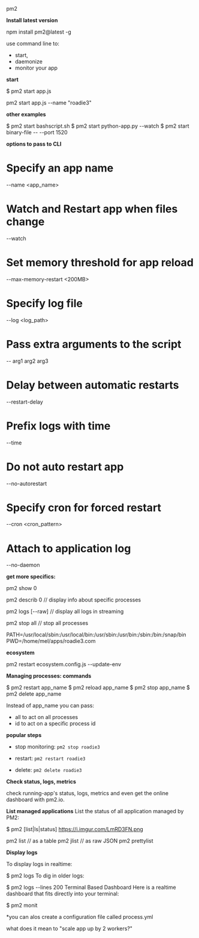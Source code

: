 pm2

__Install latest version__

npm install pm2@latest -g

use command line to:
- start, 
- daemonize
- monitor your app 

__start__

$ pm2 start app.js

pm2 start app.js --name "roadie3"

__other examples__

$ pm2 start bashscript.sh
$ pm2 start python-app.py --watch
$ pm2 start binary-file -- --port 1520

__options to pass to CLI__  

# Specify an app name
--name <app_name>

# Watch and Restart app when files change
--watch

# Set memory threshold for app reload
--max-memory-restart <200MB>

# Specify log file
--log <log_path>

# Pass extra arguments to the script
-- arg1 arg2 arg3

# Delay between automatic restarts
--restart-delay <delay in ms>

# Prefix logs with time
--time

# Do not auto restart app
--no-autorestart

# Specify cron for forced restart
--cron <cron_pattern>

# Attach to application log
--no-daemon

__get more specifics:__

pm2 show 0

pm2 describ 0 // display info about specific processes

pm2 logs [--raw] // display all logs in streaming

pm2 stop all // stop all processes

PATH=/usr/local/sbin:/usr/local/bin:/usr/sbin:/usr/bin:/sbin:/bin:/snap/bin
PWD=/home/mel/apps/roadie3.com

__ecosystem__

pm2 restart ecosystem.config.js --update-env

__Managing processes: commands__


$ pm2 restart app_name
$ pm2 reload app_name
$ pm2 stop app_name
$ pm2 delete app_name

Instead of app_name you can pass:

- all to act on all processes
- id to act on a specific process id

__popular steps__

- stop monitoring: `pm2 stop roadie3`

- restart: `pm2 restart roadie3`

- delete: `pm2 delete roadie3`

__Check status, logs, metrics__

check running-app's status, logs, metrics and even get the online dashboard with pm2.io.

__List managed applications__
List the status of all application managed by PM2:

$ pm2 [list|ls|status]
https://i.imgur.com/LmRD3FN.png

pm2 list // as a table
pm2 jlist // as raw JSON
pm2 prettylist

__Display logs__

To display logs in realtime:

$ pm2 logs
To dig in older logs:

$ pm2 logs --lines 200
Terminal Based Dashboard
Here is a realtime dashboard that fits directly into your terminal:

$ pm2 monit

\*you can alos create a configuration file called process.yml

what does it mean to "scale app up by 2 workers?"